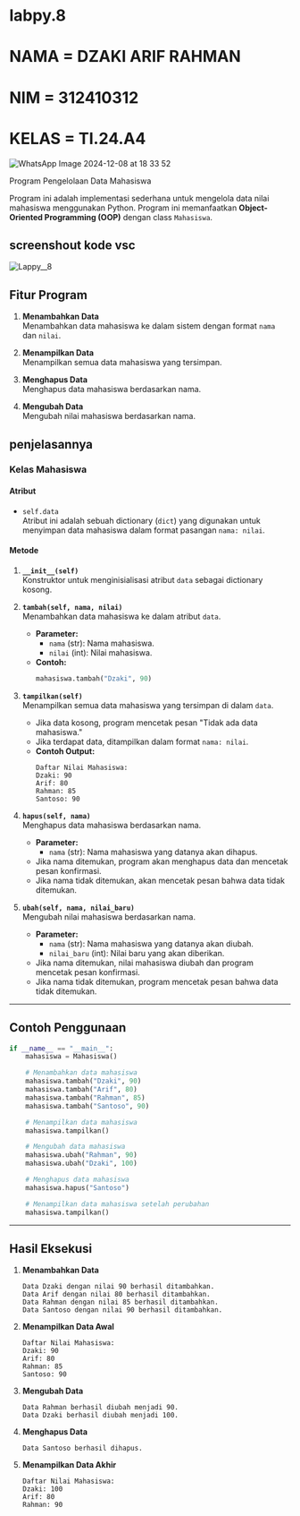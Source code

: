 # labpy.8
# NAMA  = DZAKI ARIF RAHMAN
# NIM   = 312410312
# KELAS = TI.24.A4

![WhatsApp Image 2024-12-08 at 18 33 52](https://github.com/user-attachments/assets/459aafe8-8048-4826-ac65-9370b4c8afc8)

Program Pengelolaan Data Mahasiswa

Program ini adalah implementasi sederhana untuk mengelola data nilai mahasiswa menggunakan Python. 
Program ini memanfaatkan **Object-Oriented Programming (OOP)** dengan class `Mahasiswa`. 

## screenshout kode vsc

![Lappy__8](https://github.com/user-attachments/assets/7dc5aefb-f006-44ea-8e03-7c99374425f8)

## Fitur Program

1. **Menambahkan Data**  
   Menambahkan data mahasiswa ke dalam sistem dengan format `nama` dan `nilai`.

2. **Menampilkan Data**  
   Menampilkan semua data mahasiswa yang tersimpan.

3. **Menghapus Data**  
   Menghapus data mahasiswa berdasarkan nama.

4. **Mengubah Data**  
   Mengubah nilai mahasiswa berdasarkan nama.

## penjelasannya

### **Kelas Mahasiswa**

#### **Atribut**
- `self.data`  
  Atribut ini adalah sebuah dictionary (`dict`) yang digunakan untuk menyimpan data mahasiswa dalam format pasangan `nama: nilai`.  

#### **Metode**
1. **`__init__(self)`**  
   Konstruktor untuk menginisialisasi atribut `data` sebagai dictionary kosong.

2. **`tambah(self, nama, nilai)`**  
   Menambahkan data mahasiswa ke dalam atribut `data`.  
   - **Parameter:**  
     - `nama` (str): Nama mahasiswa.
     - `nilai` (int): Nilai mahasiswa.  
   - **Contoh:**  
     ```python
     mahasiswa.tambah("Dzaki", 90)
     ```

3. **`tampilkan(self)`**  
   Menampilkan semua data mahasiswa yang tersimpan di dalam `data`.  
   - Jika data kosong, program mencetak pesan "Tidak ada data mahasiswa."
   - Jika terdapat data, ditampilkan dalam format `nama: nilai`.  
   - **Contoh Output:**  
     ```
     Daftar Nilai Mahasiswa:
     Dzaki: 90
     Arif: 80
     Rahman: 85
     Santoso: 90
     ```

4. **`hapus(self, nama)`**  
   Menghapus data mahasiswa berdasarkan nama.  
   - **Parameter:**  
     - `nama` (str): Nama mahasiswa yang datanya akan dihapus.  
   - Jika nama ditemukan, program akan menghapus data dan mencetak pesan konfirmasi.
   - Jika nama tidak ditemukan, akan mencetak pesan bahwa data tidak ditemukan.  

5. **`ubah(self, nama, nilai_baru)`**  
   Mengubah nilai mahasiswa berdasarkan nama.  
   - **Parameter:**  
     - `nama` (str): Nama mahasiswa yang datanya akan diubah.
     - `nilai_baru` (int): Nilai baru yang akan diberikan.  
   - Jika nama ditemukan, nilai mahasiswa diubah dan program mencetak pesan konfirmasi.
   - Jika nama tidak ditemukan, program mencetak pesan bahwa data tidak ditemukan.

---
## Contoh Penggunaan

```python
if __name__ == "__main__":
    mahasiswa = Mahasiswa()

    # Menambahkan data mahasiswa
    mahasiswa.tambah("Dzaki", 90)
    mahasiswa.tambah("Arif", 80)
    mahasiswa.tambah("Rahman", 85)
    mahasiswa.tambah("Santoso", 90)

    # Menampilkan data mahasiswa
    mahasiswa.tampilkan()

    # Mengubah data mahasiswa
    mahasiswa.ubah("Rahman", 90)
    mahasiswa.ubah("Dzaki", 100)

    # Menghapus data mahasiswa
    mahasiswa.hapus("Santoso")

    # Menampilkan data mahasiswa setelah perubahan
    mahasiswa.tampilkan()
```

---

## Hasil Eksekusi

1. **Menambahkan Data**  
   ```
   Data Dzaki dengan nilai 90 berhasil ditambahkan.
   Data Arif dengan nilai 80 berhasil ditambahkan.
   Data Rahman dengan nilai 85 berhasil ditambahkan.
   Data Santoso dengan nilai 90 berhasil ditambahkan.
   ```

2. **Menampilkan Data Awal**  
   ```
   Daftar Nilai Mahasiswa:
   Dzaki: 90
   Arif: 80
   Rahman: 85
   Santoso: 90
   ```

3. **Mengubah Data**  
   ```
   Data Rahman berhasil diubah menjadi 90.
   Data Dzaki berhasil diubah menjadi 100.
   ```

4. **Menghapus Data**  
   ```
   Data Santoso berhasil dihapus.
   ```

5. **Menampilkan Data Akhir**  
   ```
   Daftar Nilai Mahasiswa:
   Dzaki: 100
   Arif: 80
   Rahman: 90
   ```

